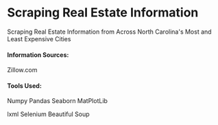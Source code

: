 # Scraping Real Estate Information

Scraping Real Estate Information from Across North Carolina's Most and Least Expensive Cities

#### Information Sources:
Zillow.com

#### Tools Used:
Numpy
Pandas
Seaborn
MatPlotLib

lxml
Selenium
Beautiful Soup